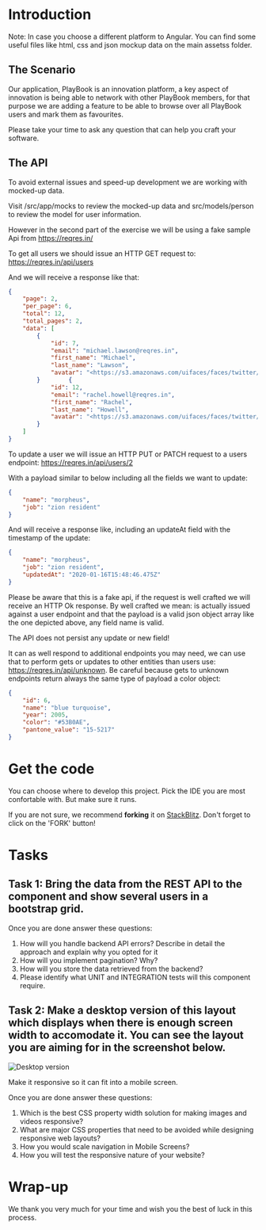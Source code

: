# Introduction

Note: In case you choose a different platform to Angular. You can find some useful files like html, css and json mockup data on the main assetss folder. 

## The Scenario
Our application, PlayBook is an innovation platform, a key aspect of innovation is being able to network with other PlayBook members, for that purpose we are adding a feature to be able to browse over all PlayBook users and mark them as favourites.

Please take your time to ask any question that can help you craft your software.


## The API

To avoid external issues and speed-up development we are working with mocked-up data. 

Visit /src/app/mocks to review the mocked-up data and src/models/person to review the model for user information.

However in the second part of the exercise we will be using a fake sample Api from https://reqres.in/

To get all users we should issue an HTTP GET request to: https://reqres.in/api/users

And we will receive a response like that:
```json
{
    "page": 2,
    "per_page": 6,
    "total": 12,
    "total_pages": 2,
    "data": [
        {
            "id": 7,
            "email": "michael.lawson@reqres.in",
            "first_name": "Michael",
            "last_name": "Lawson",
            "avatar": "<https://s3.amazonaws.com/uifaces/faces/twitter/follettkyle/128.jpg>"
        }        {
            "id": 12,
            "email": "rachel.howell@reqres.in",
            "first_name": "Rachel",
            "last_name": "Howell",
            "avatar": "<https://s3.amazonaws.com/uifaces/faces/twitter/hebertialmeida/128.jpg>"
        }
    ]
}
```

To update a user we will issue an HTTP PUT or PATCH request to a users endpoint: https://reqres.in/api/users/2

With a payload similar to below including all the fields we want to update:
```json
{
    "name": "morpheus",
    "job": "zion resident"
}
```
And will receive a response like, including an updateAt field with the timestamp of the update:
```json
{
    "name": "morpheus",
    "job": "zion resident",
    "updatedAt": "2020-01-16T15:48:46.475Z"
}
```
Please be aware that this is a fake api, if the request is well crafted we will receive an HTTP Ok response. By well crafted we mean: is actually issued against a user endpoint and that the payload is a valid json object array like the one depicted above, any field name is valid. 

The API does not persist any update or new field!

It can as well respond to additional endpoints you may need, we can use that to perform gets or updates to other entities than users use: https://reqres.in/api/unknown. Be careful because gets to unknown endpoints return always the same type of payload a color object:

```json
{
    "id": 6,
    "name": "blue turquoise",
    "year": 2005,
    "color": "#53B0AE",
    "pantone_value": "15-5217"
}
```

# Get the code

You can choose where to develop this project. Pick the IDE you are most confortable with. But make sure it runs.

If you are not sure, we recommend **forking** it on [StackBlitz](https://stackblitz.com/github/PlugAndPlayTechCenter/FrontPairScreening). Don't forget to click on the 'FORK' button!


# Tasks
## Task 1: Bring the data from the REST API to the component and show several users in a bootstrap grid.
Once you are done answer these questions:

1. How will you handle backend API errors? Describe in detail the approach and explain why you opted for it
2. How will you implement pagination? Why?
3. How will you store the data retrieved from the backend?
4. Please identify what UNIT and INTEGRATION tests will this component require.


## Task 2: Make a desktop version of this layout which displays when there is enough screen width to accomodate it. You can see the layout you are aiming for in the screenshot below.

![Desktop version](http://url/to/img.png)


Make it responsive so it can fit into a mobile screen.

Once you are done answer these questions:

1. Which is the best CSS property width solution for making images and videos responsive?
2. What are major CSS properties that need to be avoided while designing responsive web layouts?
3. How you would scale navigation in Mobile Screens?
4. How you will test the responsive nature of your website?

# Wrap-up
We thank you very much for your time and wish you the best of luck in this process.
